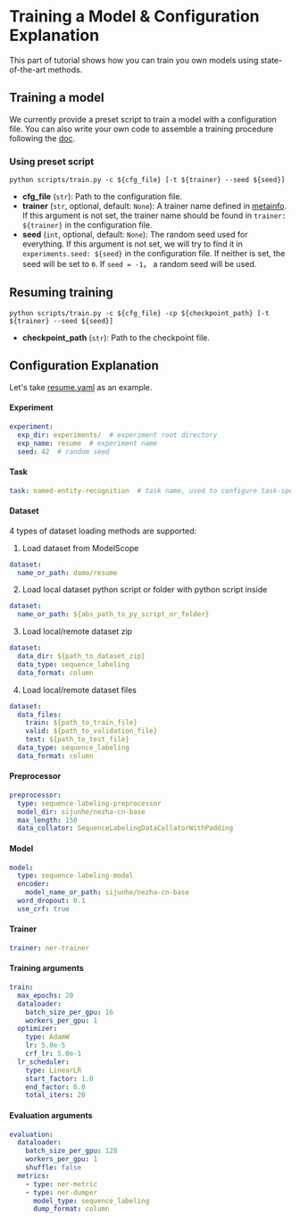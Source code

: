 # Training a Model & Configuration Explanation
This part of tutorial shows how you can train you own models using state-of-the-art methods.

## Training a model
We currently provide a preset script to train a model with a configuration file. You can also write your own code to assemble a training procedure following the [doc](https://modelscope.cn/docs/%E6%A8%A1%E5%9E%8B%E7%9A%84%E8%AE%AD%E7%BB%83Train).

### Using preset script
```shell
python scripts/train.py -c ${cfg_file} [-t ${trainer} --seed ${seed}]
```
- **cfg_file** (`str`): Path to the configuration file.
- **trainer** (`str`, optional, default: `None`): A trainer name defined in [metainfo](./uner/metainfo.py). If this argument is not set, the trainer name should be found in `trainer: ${trainer}` in the configuration file.
- **seed** (`int`, optional, default: `None`): The random seed used for everything. If this argument is not set, we will try to find it in `experiments.seed: ${seed}` in the configuration file. If neither is set, the seed will be set to `0`. If `seed = -1`， a random seed will be used.

## Resuming training
```shell
python scripts/train.py -c ${cfg_file} -cp ${checkpoint_path} [-t ${trainer} --seed ${seed}]
```
- **checkpoint_path** (`str`): Path to the checkpoint file.

## Configuration Explanation
Let's take [resume.yaml](./examples/bert_crf/configs/resume.yaml) as an example.

#### Experiment
```yaml
experiment:
  exp_dir: experiments/  # experiment root directory
  exp_name: resume  # experiment name
  seed: 42  # random seed
```

#### Task
```yaml
task: named-entity-recognition  # task name, used to configure task-specific dataset-builders
```

#### Dataset
4 types of dataset loading methods are supported:

1. Load dataset from ModelScope
```yaml
dataset:
  name_or_path: damo/resume
```

2. Load local dataset python script or folder with python script inside
```yaml
dataset:
  name_or_path: ${abs_path_to_py_script_or_folder}
```

3. Load local/remote dataset zip
```yaml
dataset:
  data_dir: ${path_to_dataset_zip}
  data_type: sequence_labeling
  data_format: column
```

4. Load local/remote dataset files
```yaml
dataset:
  data_files:
    train: ${path_to_train_file}
    valid: ${path_to_validation_file}
    test: ${path_to_test_file}
  data_type: sequence_labeling
  data_format: column
```

#### Preprocessor
```yaml
preprocessor:
  type: sequence-labeling-preprocessor
  model_dir: sijunhe/nezha-cn-base
  max_length: 150
  data_collator: SequenceLabelingDataCollatorWithPadding
```

#### Model
```yaml
model:
  type: sequence-labeling-model
  encoder:
    model_name_or_path: sijunhe/nezha-cn-base
  word_dropout: 0.1
  use_crf: true
```

#### Trainer
```yaml
trainer: ner-trainer
```

#### Training arguments
```yaml
train:
  max_epochs: 20
  dataloader:
    batch_size_per_gpu: 16
    workers_per_gpu: 1
  optimizer:
    type: AdamW
    lr: 5.0e-5
    crf_lr: 5.0e-1
  lr_scheduler:
    type: LinearLR
    start_factor: 1.0
    end_factor: 0.0
    total_iters: 20
```

#### Evaluation arguments
```yaml
evaluation:
  dataloader:
    batch_size_per_gpu: 128
    workers_per_gpu: 1
    shuffle: false
  metrics:
    - type: ner-metric
    - type: ner-dumper
      model_type: sequence_labeling
      dump_format: column
```
